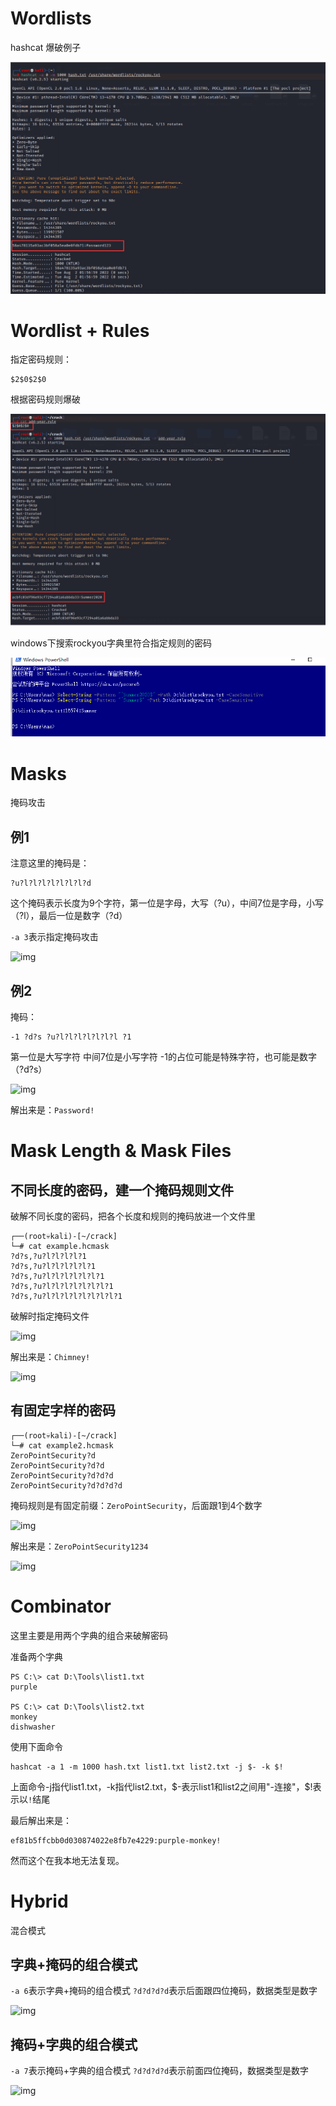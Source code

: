 # Wordlists

hashcat 爆破例子

![img](https://github.com/maxzxc0110/hack-study/blob/main/img/1659419949864.jpg)

# Wordlist + Rules

指定密码规则：
```
$2$0$2$0
```

根据密码规则爆破

![img](https://github.com/maxzxc0110/hack-study/blob/main/img/1659420422528.jpg)

windows下搜索rockyou字典里符合指定规则的密码

![img](https://github.com/maxzxc0110/hack-study/blob/main/img/1659420904295.jpg)

# Masks

掩码攻击

## 例1
注意这里的掩码是：
```
?u?l?l?l?l?l?l?l?d
```

这个掩码表示长度为9个字符，第一位是字母，大写（?u），中间7位是字母，小写（?l），最后一位是数字（?d）

```-a 3```表示指定掩码攻击

![img](https://github.com/maxzxc0110/hack-study/blob/main/img/1659421732227.jpg)

## 例2

掩码：
```
-1 ?d?s ?u?l?l?l?l?l?l?l ?1
```

第一位是大写字符
中间7位是小写字符
-1的占位可能是特殊字符，也可能是数字（?d?s）

![img](https://github.com/maxzxc0110/hack-study/blob/main/img/1659423150111.jpg)

解出来是：```Password!```

# Mask Length & Mask Files

## 不同长度的密码，建一个掩码规则文件
破解不同长度的密码，把各个长度和规则的掩码放进一个文件里

```
┌──(root💀kali)-[~/crack]
└─# cat example.hcmask 
?d?s,?u?l?l?l?l?1
?d?s,?u?l?l?l?l?l?1
?d?s,?u?l?l?l?l?l?l?1
?d?s,?u?l?l?l?l?l?l?l?1
?d?s,?u?l?l?l?l?l?l?l?l?1
```

破解时指定掩码文件

![img](https://github.com/maxzxc0110/hack-study/blob/main/img/1659424785037.jpg)

解出来是：```Chimney!```

![img](https://github.com/maxzxc0110/hack-study/blob/main/img/1659426375820.jpg)


## 有固定字样的密码

```
┌──(root💀kali)-[~/crack]
└─# cat example2.hcmask 
ZeroPointSecurity?d
ZeroPointSecurity?d?d
ZeroPointSecurity?d?d?d
ZeroPointSecurity?d?d?d?d

```

掩码规则是有固定前缀：```ZeroPointSecurity```，后面跟1到4个数字

![img](https://github.com/maxzxc0110/hack-study/blob/main/img/1659426578749.jpg)


解出来是：```ZeroPointSecurity1234```

![img](https://github.com/maxzxc0110/hack-study/blob/main/img/1659427501594.jpg)


# Combinator

这里主要是用两个字典的组合来破解密码

准备两个字典
```
PS C:\> cat D:\Tools\list1.txt
purple

PS C:\> cat D:\Tools\list2.txt
monkey
dishwasher
```

使用下面命令
```
hashcat -a 1 -m 1000 hash.txt list1.txt list2.txt -j $- -k $!
```

上面命令-j指代list1.txt，-k指代list2.txt，$-表示list1和list2之间用"-连接"，$!表示以```!```结尾

最后解出来是：
```
ef81b5ffcbb0d030874022e8fb7e4229:purple-monkey!
```

然而这个在我本地无法复现。

# Hybrid

混合模式

## 字典+掩码的组合模式

```-a 6```表示字典+掩码的组合模式
```?d?d?d?d```表示后面跟四位掩码，数据类型是数字

![img](https://github.com/maxzxc0110/hack-study/blob/main/img/1659431283123.jpg)

## 掩码+字典的组合模式

```-a 7```表示掩码+字典的组合模式
```?d?d?d?d```表示前面四位掩码，数据类型是数字

![img](https://github.com/maxzxc0110/hack-study/blob/main/img/1659431589498.jpg)
